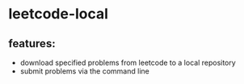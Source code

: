 # leetcode-local

## features:
- download specified problems from leetcode to a local repository
- submit problems via the command line
